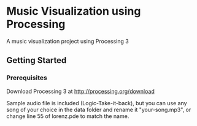 # Music Visualization using Processing

A music visualization project using Processing 3

## Getting Started

### Prerequisites

Download Processing 3 at  http://processing.org/download

Sample audio file is included (Logic-Take-it-back), but you can use any song of your choice in the data folder and rename it "your-song.mp3", or change line 55 of lorenz.pde to match the name.
